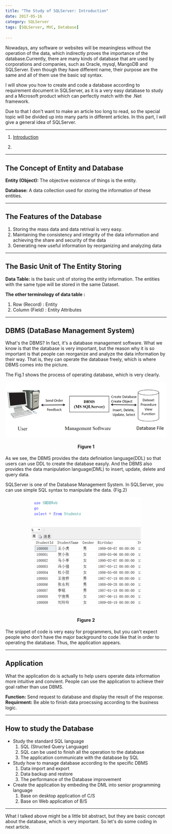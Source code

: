 ```yaml
---
title: "The Study of SQLServer: Introduction"
date: 2017-05-16
category: SQLServer
tags: [SQLServer, MVC, Database]

---
```


Nowadays, any software or websites will be meaningless without the operation of the data, which indirectly proves the importance of the database.Currently, there are many kinds of database that are used by corporations and companies, such as Oracle, mysql, MangoDB and SQLServer. Even though they have different name, their purpose are the same and all of them use the basic sql syntax.  
 
I will show you how to create and code a database according to requirement document in SQLServer, as it is a very easy database to study and a Microsoft product which can perfectly match with the .Net framework.  

Due to that I don't want to make an article too long to read, so the special topic will be divided up into many parts in different articles. In this part, I will give a general idea of SQLServer.  

---

1. [Introduction](http://oscarzhou.co.nz/blog/sqlserver/2017/05/16/the-study-of-sql-server-introduction)
  
2. 

---

## The Concept of Entity and Database  

**Entity (Object):** The objective existence of things is the entity.  

**Database:** A data collection used for storing the information of these entities.  

--- 

## The Features of the Database  
1. Storing the mass data and data retrival is very easy.  
2. Maintaining the consistency and integrity of the data information and achieving the share and security of the data  
3. Generating new useful information by reorganizing and analyzing data  



---

## The Basic Unit of The Entity Storing

**Data Table:** is the basic unit of storing the entity information. The entities with the same type will be stored in the same Dataset.  

**The other terminology of data table :**  
1. Row (Record) : Entity  
2. Column (Field) : Entity Attributes


***

## DBMS (DataBase Management System)

What's the DBMS? In fact, it's a database management software. What we know is that the database is very important, but the reason why it is so important is that people can reorganize and analyze the data information by their way. That is, they can operate the database freely, which is where DBMS comes into the picture.

The Fig.1 shows the process of operating database, which is very clearly.  

<p align="center">
  <img src="/images/post/20170516001.png" alt="DBMS" /><br/>
  <center><h4><b>Figure 1</b></h4></center>
</p>

As we see, the DBMS provides the data definiation language(DDL) so that users can use DDL to create the database easyly. And the DBMS also provides the data manipulation language(DML) to insert, update, delete and query data.  

SQLServer is one of the Database Management System. In SQLServer, you can use simple SQL syntax to manipulate the data. (Fig.2)  

<p align="center">
  <img src="/images/post/20170516002.png" alt="Simple SQL Syntax" /><br/>
  <center><h4><b>Figure 2</b></h4></center>
</p>

The snippet of code is very easy for programmers, but you can't expect people who don't have the major background to code like that in order to operating the database. Thus, the application appears.

***


## Application

What the application do is actually to help users operate data information more intuitive and convient. People can use the application to achieve their goal rather than use DBMS.  

**Function:** Send request to database and display the result of the response.  
**Requirment:** Be able to finish data proecssing according to the business logic.
  
***

## How to study the Database

* Study the standard SQL language  
    1. SQL (Structed Query Language)
    2. SQL can be used to finish all the operation to the database
    3. The application communicate with the database by SQL  
* Study how to manage database according to the specific DBMS  
    1. Data import and export  
    2. Data backup and restore  
    3. The performance of the Database improvement  
* Create the application by embeding the DML into senior programming language
    1. Base on desktop application of C/S
    2. Base on Web application of B/S  

***


What I talked above might be a little bit abstract, but they are basic concept about the database, which is very important. So let's do some coding in next article.  




